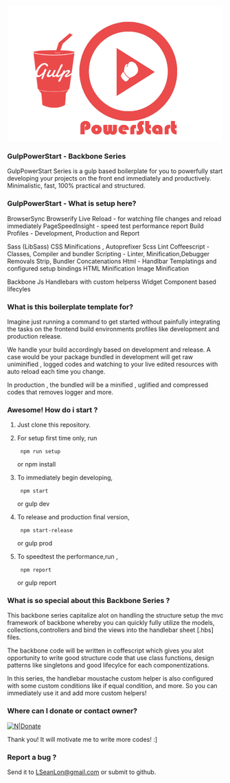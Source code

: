 [![N|logo](https://github.com/seanlon/GulpPowerStart/blob/master/LICENSE/Gulp-powerstart.png)](https://github.com/seanlon/GulpPowerStart/blob/master)
 


### GulpPowerStart - Backbone Series
GulpPowerStart Series is a gulp based boilerplate for you to powerfully start developing your projects on the front end immediately and productively.
Minimalistic, fast, 100% practical and structured.

### GulpPowerStart - What is setup here?

BrowserSync 
Browserify
Live Reload - for watching file changes and reload immediately
PageSpeedInsight - speed test performance report
Build Profiles - Development, Production and Report

Sass (LibSass)
CSS Minifications , Autoprefixer
Scss Lint 
Coffeescript -  Classes, Compiler and bundler
Scripting - Linter, Minification,Debugger Removals Strip, Bundler Concatenations
Html - Handlbar Templatings and configured setup bindings
HTML Minification
Image Minification

Backbone Js
Handlebars with custom helperss
Widget Component based lifecyles



 
 
 


### What is this boilerplate template for? 

Imagine just running a command to get started without painfully integrating the tasks on the frontend build environments profiles like development and production release.

We handle your build accordingly based on development and release. A case would be your package bundled in development will get raw uniminified , logged codes and watching to your live edited resources with auto reload each time you change.

In production , the bundled will be a minified , uglified and compressed codes that removes logger and more.
 

### Awesome! How do i start ? 
1) Just clone this repository. 


2) For setup first time only, run

    
        npm run setup  
    
    or 
        npm install 
     


3) To immediately begin developing,

     
        npm start
     
    or 
        gulp dev 
     


4) To release and production final version,

     
        npm start-release
     
    or 
        gulp prod 
      

5) To speedtest the performance,run ,

     
        npm report
     
    or 
        gulp report 
      


 
### What is so special about this Backbone Series  ?
This backbone series capitalize alot on handling the structure setup the mvc framework of backbone whereby you can quickly fully utilize the models, collections,controllers and bind the views into the handlebar sheet [.hbs] files.

The backbone code will be written in coffescript which gives you alot opportunity to write good structure code that use class functions, design patterns like singletons and good lifecylce for each componentizations.

In this series, the handlebar moustache custom helper is also configured with some custom conditions like if equal condition, and more. So you can immediately use it and add more custom helpers!



 

   

###   Where can I donate or contact owner?

[![N|Donate](https://www.paypalobjects.com/webstatic/mktg/logo/PP_AcceptanceMarkTray-NoDiscover_243x40.png)](https://www.paypal.com/cgi-bin/webscr?cmd=_s-xclick&hosted_button_id=GYS2WN8WXLPC4)

Thank you! It will motivate me to write more codes! :]
###   Report a bug  ?
Send it to LSeanLon@gmail.com or submit to github.
 